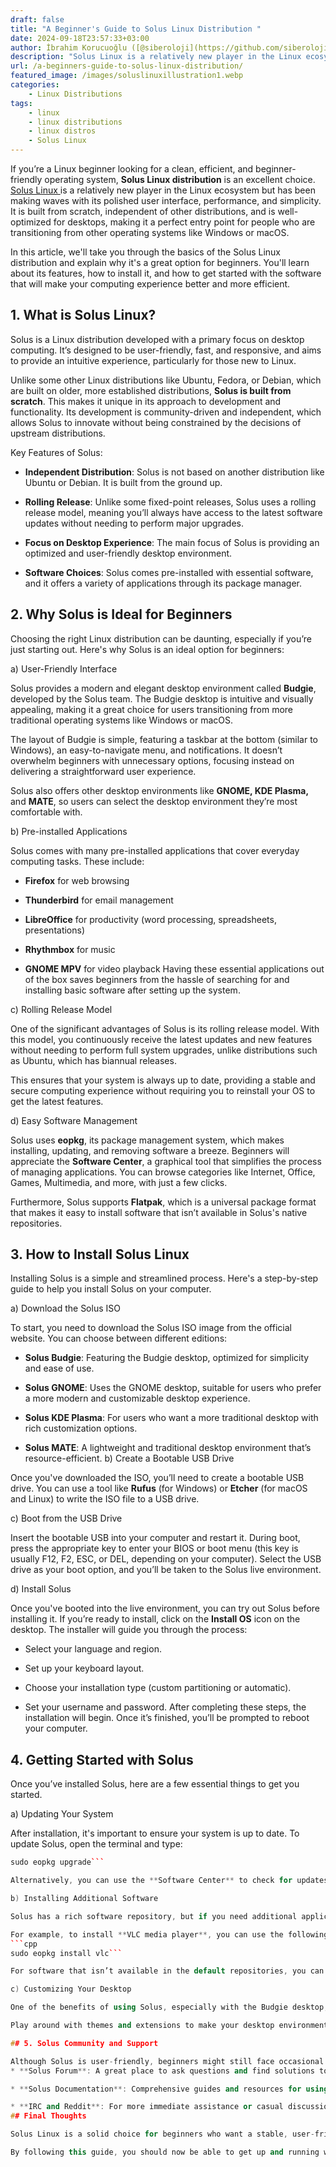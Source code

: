 ```yaml
---
draft: false
title: "A Beginner's Guide to Solus Linux Distribution "
date: 2024-09-18T23:57:33+03:00
author: İbrahim Korucuoğlu ([@siberoloji](https://github.com/siberoloji))
description: "Solus Linux is a relatively new player in the Linux ecosystem but has been making waves with its polished user interface, performance, and simplicity. "
url: /a-beginners-guide-to-solus-linux-distribution/
featured_image: /images/soluslinuxillustration1.webp
categories:
    - Linux Distributions
tags:
    - linux
    - linux distributions
    - linux distros
    - Solus Linux
---
```

If you’re a Linux beginner looking for a clean, efficient, and beginner-friendly operating system, **Solus Linux distribution** is an excellent choice. <a href="https://getsol.us" target="_blank" rel="noopener" title="">Solus Linux </a>is a relatively new player in the Linux ecosystem but has been making waves with its polished user interface, performance, and simplicity. It is built from scratch, independent of other distributions, and is well-optimized for desktops, making it a perfect entry point for people who are transitioning from other operating systems like Windows or macOS.

In this article, we'll take you through the basics of the Solus Linux distribution and explain why it's a great option for beginners. You'll learn about its features, how to install it, and how to get started with the software that will make your computing experience better and more efficient.

## 1. What is Solus Linux?

Solus is a Linux distribution developed with a primary focus on desktop computing. It’s designed to be user-friendly, fast, and responsive, and aims to provide an intuitive experience, particularly for those new to Linux.

Unlike some other Linux distributions like Ubuntu, Fedora, or Debian, which are built on older, more established distributions, **Solus is built from scratch**. This makes it unique in its approach to development and functionality. Its development is community-driven and independent, which allows Solus to innovate without being constrained by the decisions of upstream distributions.

Key Features of Solus:
* **Independent Distribution**: Solus is not based on another distribution like Ubuntu or Debian. It is built from the ground up.

* **Rolling Release**: Unlike some fixed-point releases, Solus uses a rolling release model, meaning you’ll always have access to the latest software updates without needing to perform major upgrades.

* **Focus on Desktop Experience**: The main focus of Solus is providing an optimized and user-friendly desktop environment.

* **Software Choices**: Solus comes pre-installed with essential software, and it offers a variety of applications through its package manager.
## 2. Why Solus is Ideal for Beginners

Choosing the right Linux distribution can be daunting, especially if you’re just starting out. Here's why Solus is an ideal option for beginners:

a) User-Friendly Interface

Solus provides a modern and elegant desktop environment called **Budgie**, developed by the Solus team. The Budgie desktop is intuitive and visually appealing, making it a great choice for users transitioning from more traditional operating systems like Windows or macOS.

The layout of Budgie is simple, featuring a taskbar at the bottom (similar to Windows), an easy-to-navigate menu, and notifications. It doesn’t overwhelm beginners with unnecessary options, focusing instead on delivering a straightforward user experience.

Solus also offers other desktop environments like **GNOME, KDE Plasma,** and **MATE**, so users can select the desktop environment they’re most comfortable with.

b) Pre-installed Applications

Solus comes with many pre-installed applications that cover everyday computing tasks. These include:
* **Firefox** for web browsing

* **Thunderbird** for email management

* **LibreOffice** for productivity (word processing, spreadsheets, presentations)

* **Rhythmbox** for music

* **GNOME MPV** for video playback
Having these essential applications out of the box saves beginners from the hassle of searching for and installing basic software after setting up the system.

c) Rolling Release Model

One of the significant advantages of Solus is its rolling release model. With this model, you continuously receive the latest updates and new features without needing to perform full system upgrades, unlike distributions such as Ubuntu, which has biannual releases.

This ensures that your system is always up to date, providing a stable and secure computing experience without requiring you to reinstall your OS to get the latest features.

d) Easy Software Management

Solus uses **eopkg**, its package management system, which makes installing, updating, and removing software a breeze. Beginners will appreciate the **Software Center**, a graphical tool that simplifies the process of managing applications. You can browse categories like Internet, Office, Games, Multimedia, and more, with just a few clicks.

Furthermore, Solus supports **Flatpak**, which is a universal package format that makes it easy to install software that isn’t available in Solus's native repositories.

## 3. How to Install Solus Linux

Installing Solus is a simple and streamlined process. Here's a step-by-step guide to help you install Solus on your computer.

a) Download the Solus ISO

To start, you need to download the Solus ISO image from the official website. You can choose between different editions:
* **Solus Budgie**: Featuring the Budgie desktop, optimized for simplicity and ease of use.

* **Solus GNOME**: Uses the GNOME desktop, suitable for users who prefer a more modern and customizable desktop experience.

* **Solus KDE Plasma**: For users who want a more traditional desktop with rich customization options.

* **Solus MATE**: A lightweight and traditional desktop environment that’s resource-efficient.
b) Create a Bootable USB Drive

Once you've downloaded the ISO, you’ll need to create a bootable USB drive. You can use a tool like **Rufus** (for Windows) or **Etcher** (for macOS and Linux) to write the ISO file to a USB drive.

c) Boot from the USB Drive

Insert the bootable USB into your computer and restart it. During boot, press the appropriate key to enter your BIOS or boot menu (this key is usually F12, F2, ESC, or DEL, depending on your computer). Select the USB drive as your boot option, and you’ll be taken to the Solus live environment.

d) Install Solus

Once you've booted into the live environment, you can try out Solus before installing it. If you’re ready to install, click on the **Install OS** icon on the desktop. The installer will guide you through the process:
* Select your language and region.

* Set up your keyboard layout.

* Choose your installation type (custom partitioning or automatic).

* Set your username and password.
After completing these steps, the installation will begin. Once it’s finished, you’ll be prompted to reboot your computer.

## 4. Getting Started with Solus

Once you’ve installed Solus, here are a few essential things to get you started.

a) Updating Your System

After installation, it's important to ensure your system is up to date. To update Solus, open the terminal and type:
```cpp
sudo eopkg upgrade```

Alternatively, you can use the **Software Center** to check for updates and install them through a graphical interface.

b) Installing Additional Software

Solus has a rich software repository, but if you need additional applications, you can easily install them via the Software Center or by using the terminal.

For example, to install **VLC media player**, you can use the following command:
```cpp
sudo eopkg install vlc```

For software that isn’t available in the default repositories, you can also use **Flatpak**. Flatpak comes pre-installed on Solus, so you can start using it right away. Just search for the app you need on Flathub, the official repository for Flatpak apps, and follow the installation instructions.

c) Customizing Your Desktop

One of the benefits of using Solus, especially with the Budgie desktop, is its ease of customization. You can change themes, icons, and window behavior through the **Budgie Desktop Settings**. If you're using GNOME, KDE, or MATE, you'll have their respective customization options.

Play around with themes and extensions to make your desktop environment look and feel exactly how you want.

## 5. Solus Community and Support

Although Solus is user-friendly, beginners might still face occasional challenges. Fortunately, the Solus community is active and helpful. You can find support through:
* **Solus Forum**: A great place to ask questions and find solutions to common issues.

* **Solus Documentation**: Comprehensive guides and resources for using Solus.

* **IRC and Reddit**: For more immediate assistance or casual discussions.
## Final Thoughts

Solus Linux is a solid choice for beginners who want a stable, user-friendly, and well-supported Linux distribution. Its focus on simplicity, combined with the power of a rolling release model, makes it a great operating system for users looking for an efficient desktop experience. With a sleek interface, straightforward installation process, and a wealth of pre-installed software, Solus removes much of the friction often associated with starting out in the Linux world.

By following this guide, you should now be able to get up and running with Solus, and begin exploring all the features and customizations it has to offer. Happy Linux-ing!
